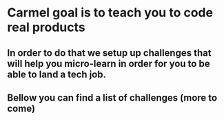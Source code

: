 # Carmel goal is to teach **you** to **code** real **products**

## In order to do that we setup up **challenges** that will help you **micro-learn** in order for you to be able to land a tech job.

## Bellow you can find a list of challenges (more to come)
